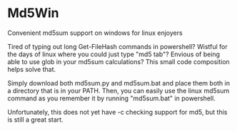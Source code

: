 # Md5Win
Convenient md5sum support on windows for linux enjoyers

Tired of typing out long Get-FileHash commands in powershell? Wistful for the days of linux where you could just type "md5 tab"? Envious of being able to use glob in your md5sum calculations? This small code composition helps solve that.

Simply download both md5sum.py and md5sum.bat and place them both in a directory that is in your PATH. Then, you can easily use the linux md5sum command as you remember it by running "md5sum.bat" in powershell.

Unfortunately, this does not yet have -c checking support for md5, but this is still a great start.
